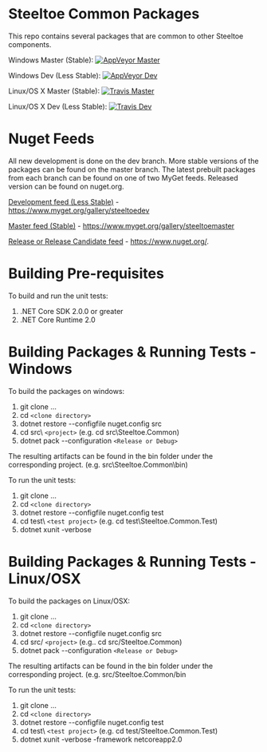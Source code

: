 # Steeltoe Common Packages

This repo contains several packages that are common to other Steeltoe components.  

Windows Master (Stable): [![AppVeyor Master](https://ci.appveyor.com/api/projects/status/yw92sxmnol54d6oe/branch/master?svg=true)](https://ci.appveyor.com/project/steeltoe/common/branch/master)

Windows Dev (Less Stable): [![AppVeyor Dev](https://ci.appveyor.com/api/projects/status/yw92sxmnol54d6oe/branch/dev?svg=true)](https://ci.appveyor.com/project/steeltoe/common/branch/dev)

Linux/OS X Master (Stable): [![Travis Master](https://travis-ci.org/SteeltoeOSS/Common.svg?branch=master)](https://travis-ci.org/SteeltoeOSS/Common)

Linux/OS X Dev (Less Stable):  [![Travis Dev](https://travis-ci.org/SteeltoeOSS/Common.svg?branch=dev)](https://travis-ci.org/SteeltoeOSS/Common)

# Nuget Feeds
All new development is done on the dev branch. More stable versions of the packages can be found on the master branch. The latest prebuilt packages from each branch can be found on one of two MyGet feeds. Released version can be found on nuget.org.

[Development feed (Less Stable)](https://www.myget.org/gallery/steeltoedev) - https://www.myget.org/gallery/steeltoedev

[Master feed (Stable)](https://www.myget.org/gallery/steeltoemaster) - https://www.myget.org/gallery/steeltoemaster

[Release or Release Candidate feed](https://www.nuget.org/) - https://www.nuget.org/. 

# Building Pre-requisites
To build and run the unit tests:

1. .NET Core SDK 2.0.0 or greater
2. .NET Core Runtime 2.0

# Building Packages & Running Tests - Windows
To build the packages on windows:

1. git clone ...
2. cd `<clone directory>`
3. dotnet restore --configfile nuget.config src
4. cd src\ `<project>` (e.g. cd src\Steeltoe.Common)
5. dotnet pack --configuration `<Release or Debug>` 

The resulting artifacts can be found in the bin folder under the corresponding project. (e.g. src\Steeltoe.Common\bin)

To run the unit tests:

1. git clone ...
2. cd `<clone directory>`
3. dotnet restore --configfile nuget.config test
3. cd test\ `<test project>` (e.g. cd test\Steeltoe.Common.Test)
5. dotnet xunit -verbose

# Building Packages & Running Tests - Linux/OSX
To build the packages on Linux/OSX:

1. git clone ...
2. cd `<clone directory>`
3. dotnet restore --configfile nuget.config src
3. cd src/ `<project>` (e.g.. cd src/Steeltoe.Common)
5. dotnet pack --configuration `<Release or Debug>`

The resulting artifacts can be found in the bin folder under the corresponding project. (e.g. src/Steeltoe.Common/bin

To run the unit tests: 

1. git clone ...
2. cd `<clone directory>`
3. dotnet restore --configfile nuget.config test
4. cd test\ `<test project>` (e.g. cd test/Steeltoe.Common.Test)
5. dotnet xunit -verbose -framework netcoreapp2.0

